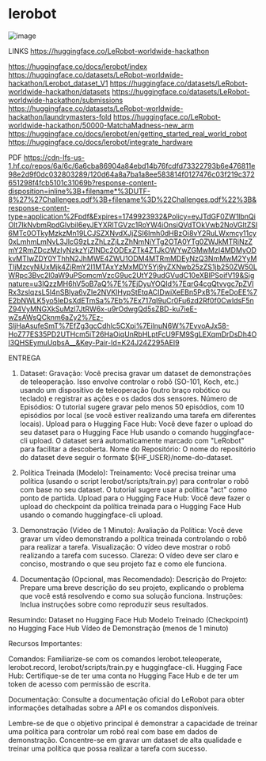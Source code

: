 # lerobot
![image](https://github.com/user-attachments/assets/de501d45-9256-484f-992b-fa4118b8c2be)

LINKS
https://huggingface.co/LeRobot-worldwide-hackathon


https://huggingface.co/docs/lerobot/index
https://huggingface.co/datasets/LeRobot-worldwide-hackathon/Lerobot_dataset_V1
https://huggingface.co/datasets/LeRobot-worldwide-hackathon/datasets
https://huggingface.co/datasets/LeRobot-worldwide-hackathon/submissions
https://huggingface.co/datasets/LeRobot-worldwide-hackathon/laundrymasters-fold
https://huggingface.co/LeRobot-worldwide-hackathon/50000-MatchaMadness-new_arm
https://huggingface.co/docs/lerobot/en/getting_started_real_world_robot
https://huggingface.co/docs/lerobot/integrate_hardware

PDF
https://cdn-lfs-us-1.hf.co/repos/6a/6c/6a6cba86904a84ebd14b76fcdfd73322793b6e476811e98e2d9f0dc032803289/120d64a8a7ba1a8ee583814f0127476c03f219c372651298f4fcb5101c31069b?response-content-disposition=inline%3B+filename*%3DUTF-8%27%27Challenges.pdf%3B+filename%3D%22Challenges.pdf%22%3B&response-content-type=application%2Fpdf&Expires=1749923932&Policy=eyJTdGF0ZW1lbnQiOlt7IkNvbmRpdGlvbiI6eyJEYXRlTGVzc1RoYW4iOnsiQVdTOkVwb2NoVGltZSI6MTc0OTkyMzkzMn19LCJSZXNvdXJjZSI6Imh0dHBzOi8vY2RuLWxmcy11cy0xLmhmLmNvL3JlcG9zLzZhLzZjLzZhNmNiYTg2OTA0YTg0ZWJkMTRiNzZmY2RmZDczMzIyNzkzYjZlNDc2ODExZTk4ZTJkOWYwZGMwMzI4MDMyODkvMTIwZDY0YThhN2JhMWE4ZWU1ODM4MTRmMDEyNzQ3NmMwM2YyMTljMzcyNjUxMjk4ZjRmY2I1MTAxYzMxMDY5Yj9yZXNwb25zZS1jb250ZW50LWRpc3Bvc2l0aW9uPSomcmVzcG9uc2UtY29udGVudC10eXBlPSoifV19&Signature=u3lQzzMH6hV5oB7aQ%7E%7EjDyuYOQId%7EqrG4cgQtvvgc7pZVIRx3zslqzsL5l4nSBlya6vZIe2NVKlHypStEtqACIDwiXeEBn5PxB%7EeDoEE%7E2bNWLK5yo5IeDsXdETmSa%7Eb%7Ex717qI9uCr0Fu6zd2Rf0f0CwIdsF5nZ94VyMNGXkSuMzl7JtRW6x-u9rOdwgQd5sZBD-ku7ieE-wZsAWsQCknm6aZy2%7Ez-SljHaAsufeSmT%7EfZg3gcCdhlc5CXpi%7EilnuN6W%7EvvoAJx58-HoZ77ES35PD2UTHcm5iT26HaOiqUnRbHLptFcU9FM9SgLEXqmDrDsDh4Ol3QHSEymuUqbsA__&Key-Pair-Id=K24J24Z295AEI9

ENTREGA

1. Dataset:
Gravação: Você precisa gravar um dataset de demonstrações de teleoperação. Isso envolve controlar o robô (SO-101, Koch, etc.) usando um dispositivo de teleoperação (outro braço robótico ou teclado) e registrar as ações e os dados dos sensores.
Número de Episódios: O tutorial sugere gravar pelo menos 50 episódios, com 10 episódios por local (se você estiver realizando uma tarefa em diferentes locais).
Upload para o Hugging Face Hub: Você deve fazer o upload do seu dataset para o Hugging Face Hub usando o comando huggingface-cli upload. O dataset será automaticamente marcado com "LeRobot" para facilitar a descoberta.
Nome do Repositório: O nome do repositório do dataset deve seguir o formato ${HF_USER}/nome-do-dataset.

2. Política Treinada (Modelo):
Treinamento: Você precisa treinar uma política (usando o script lerobot/scripts/train.py) para controlar o robô com base no seu dataset. O tutorial sugere usar a política "act" como ponto de partida.
Upload para o Hugging Face Hub: Você deve fazer o upload do checkpoint da política treinada para o Hugging Face Hub usando o comando huggingface-cli upload.

3. Demonstração (Vídeo de 1 Minuto):
Avaliação da Política: Você deve gravar um vídeo demonstrando a política treinada controlando o robô para realizar a tarefa.
Visualização: O vídeo deve mostrar o robô realizando a tarefa com sucesso.
Clareza: O vídeo deve ser claro e conciso, mostrando o que seu projeto faz e como ele funciona.

4. Documentação (Opcional, mas Recomendado):
Descrição do Projeto: Prepare uma breve descrição do seu projeto, explicando o problema que você está resolvendo e como sua solução funciona.
Instruções: Inclua instruções sobre como reproduzir seus resultados.


Resumindo:
Dataset no Hugging Face Hub
Modelo Treinado (Checkpoint) no Hugging Face Hub
Vídeo de Demonstração (menos de 1 minuto)

Recursos Importantes:

Comandos: Familiarize-se com os comandos lerobot.teleoperate, lerobot.record, lerobot/scripts/train.py e huggingface-cli.
Hugging Face Hub: Certifique-se de ter uma conta no Hugging Face Hub e de ter um token de acesso com permissão de escrita.

Documentação: Consulte a documentação oficial do LeRobot para obter informações detalhadas sobre a API e os comandos disponíveis.

Lembre-se de que o objetivo principal é demonstrar a capacidade de treinar uma política para controlar um robô real com base em dados de demonstração. Concentre-se em gravar um dataset de alta qualidade e treinar uma política que possa realizar a tarefa com sucesso.
